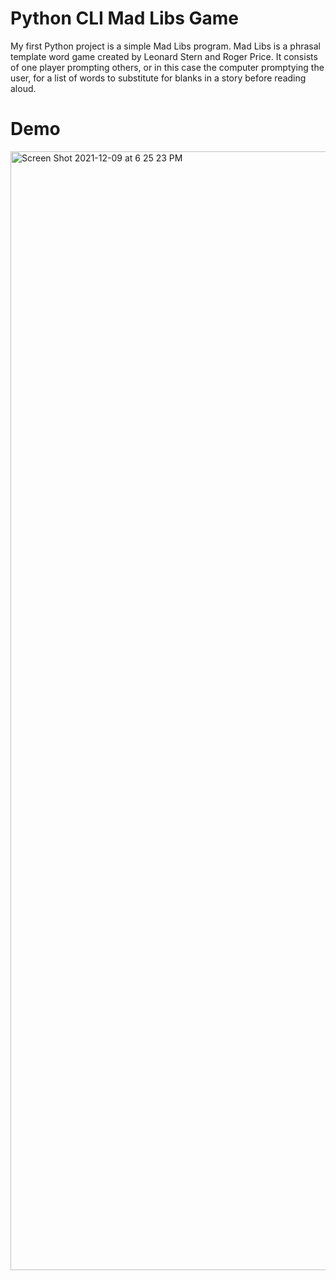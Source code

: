 # Python CLI Mad Libs Game

My first Python project is a simple Mad Libs program. Mad Libs is a phrasal template word game created by Leonard Stern and Roger Price. It consists of one player prompting others, or in this case the computer promptying the user, for a list of words to substitute for blanks in a story before reading aloud.
# Demo

<a src="https://watch.screencastify.com/v/LlNGQ9KYp3r7q6g6UeYt"><img width="1790" alt="Screen Shot 2021-12-09 at 6 25 23 PM" src="https://user-images.githubusercontent.com/52815609/145491741-6df4b4fa-3126-4fa9-8cc8-02e435e82c10.png"></img></a>
